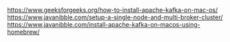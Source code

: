 https://www.geeksforgeeks.org/how-to-install-apache-kafka-on-mac-os/
https://www.javanibble.com/setup-a-single-node-and-multi-broker-cluster/
https://www.javanibble.com/install-apache-kafka-on-macos-using-homebrew/
